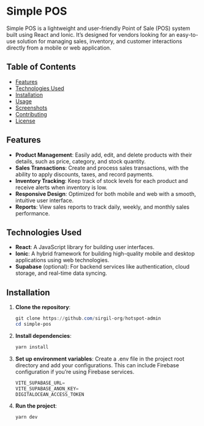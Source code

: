 # Simple POS

Simple POS is a lightweight and user-friendly Point of Sale (POS) system built using React and Ionic. It’s designed for vendors looking for an easy-to-use solution for managing sales, inventory, and customer interactions directly from a mobile or web application.

## Table of Contents

- [Features](#features)
- [Technologies Used](#technologies-used)
- [Installation](#installation)
- [Usage](#usage)
- [Screenshots](#screenshots)
- [Contributing](#contributing)
- [License](#license)

## Features

- **Product Management**: Easily add, edit, and delete products with their details, such as price, category, and stock quantity.
- **Sales Transactions**: Create and process sales transactions, with the ability to apply discounts, taxes, and record payments.
- **Inventory Tracking**: Keep track of stock levels for each product and receive alerts when inventory is low.
- **Responsive Design**: Optimized for both mobile and web with a smooth, intuitive user interface.
- **Reports**: View sales reports to track daily, weekly, and monthly sales performance.

## Technologies Used

- **React**: A JavaScript library for building user interfaces.
- **Ionic**: A hybrid framework for building high-quality mobile and desktop applications using web technologies.
- **Supabase** (optional): For backend services like authentication, cloud storage, and real-time data syncing.

## Installation

1. **Clone the repository**:
   ```powershell
   git clone https://github.com/sirgil-org/hotspot-admin
   cd simple-pos

2. **Install dependencies**:
    ```powershell
    yarn install

3. **Set up environment variables**: Create a .env file in the project root directory and add your configurations. This can include Firebase configuration if you’re using Firebase services.

    ```powershell
    VITE_SUPABASE_URL=
    VITE_SUPABASE_ANON_KEY=
    DIGITALOCEAN_ACCESS_TOKEN

4. **Run the project**:
    ```powershell
    yarn dev
